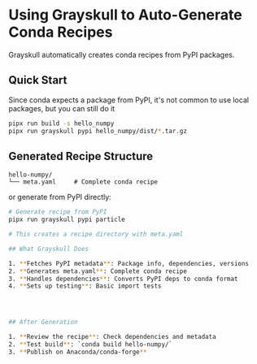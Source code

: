 # Using Grayskull to Auto-Generate Conda Recipes

Grayskull automatically creates conda recipes from PyPI packages.

## Quick Start



Since conda expects a package from  PyPI, it's not common to use local packages, but you can still do it

```bash
pipx run build -s hello_numpy
pipx run grayskull pypi hello_numpy/dist/*.tar.gz
```

## Generated Recipe Structure

```
hello-numpy/
└── meta.yaml     # Complete conda recipe
```

or generate from PyPI directly:
```bash
# Generate recipe from PyPI
pipx run grayskull pypi particle

# This creates a recipe directory with meta.yaml

## What Grayskull Does

1. **Fetches PyPI metadata**: Package info, dependencies, versions
2. **Generates meta.yaml**: Complete conda recipe
3. **Handles dependencies**: Converts PyPI deps to conda format
4. **Sets up testing**: Basic import tests




## After Generation

1. **Review the recipe**: Check dependencies and metadata
2. **Test build**: `conda build hello-numpy/`
3. **Publish on Anaconda/conda-forge**
